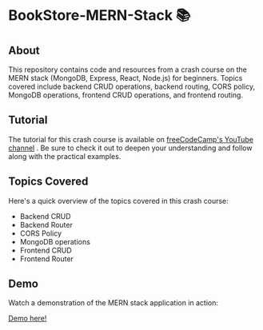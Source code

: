 # BookStore-MERN-Stack :books:

## About

This repository contains code and resources from a crash course on the MERN stack (MongoDB, Express, React, Node.js) for beginners. Topics covered include backend CRUD operations, backend routing, CORS policy, MongoDB operations, frontend CRUD operations, and frontend routing.

## Tutorial

The tutorial for this crash course is available on [freeCodeCamp's YouTube channel](https://www.youtube.com/@freecodecamp) . Be sure to check it out to deepen your understanding and follow along with the practical examples.

## Topics Covered

Here's a quick overview of the topics covered in this crash course:

- Backend CRUD
- Backend Router
- CORS Policy
- MongoDB operations
- Frontend CRUD
- Frontend Router

## Demo
Watch a demonstration of the MERN stack application in action:

[Demo here!](https://github.com/kostaskaplanis2001/BookStore-MERN-Stack/assets/84383274/b77f315f-4d5b-4316-99d1-9ca0b06c4dea)

